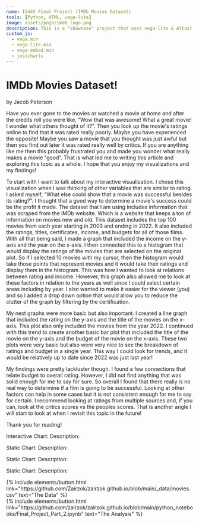 ```yaml
---
name: IS445 Final Project (IMDb Movies Dataset)
tools: [Python, HTML, vega-lite]
image: assets/pngs/imdb_logo.png
description: This is a "showcase" project that uses vega-lite & Altair & Python for interactive viz!
custom_js:
  - vega.min
  - vega-lite.min
  - vega-embed.min
  - justcharts
---
```



# IMDb Movies Dataset!
by Jacob Peterson

Have you ever gone to the movies or watched a movie at home and after the credits roll you were like, “Wow that was awesome! What a great movie! I wonder what others thought of it?”. Then you look up the movie's ratings online to find that it was rated really poorly. Maybe you have experienced the opposite! Maybe you saw a movie that you thought was just awful but then you find out later it was rated really well by critics. If you are anything like me then this probably frustrated you and made you wonder what really makes a movie “good”. That is what led me to writing this article and exploring this topic as a whole. I hope that you enjoy my visualizations and my findings!

To start with I want to talk about my interactive visualization. I chose this visualization when I was thinking of other variables that are similar to rating. I asked myself, “What else could show that a movie was successful besides its rating?”. I thought that a good way to determine a movie's success could be the profit it made. The dataset that I am using includes information that was scraped from the iMDb website. Which is a website that keeps a ton of information on movies new and old. This dataset includes the top 100 movies from each year starting in 2003 and ending in 2022. It also included the ratings, titles, certificates, income, and budgets for all of those films. With all that being said, I made a graph that included the income on the y-axis and the year on the x-axis. I then connected this to a histogram that would display the ratings of the movies that are selected on the original plot. So if I selected 10 movies with my cursor, then the histogram would take those points that represent movies and it would take their ratings and display them in the histogram. This was how I wanted to look at relations between rating and income. However, this graph also allowed me to look at these factors in relation to the years as well since I could select certain areas including by year. I also wanted to make it easier for the viewer (you) and so I added a drop down option that would allow you to reduce the clutter of the graph by filtering by the certification. 

My next graphs were more basic but also important. I created a line graph that included the rating on the y-axis and the title of the movies on the x-axis. This plot also only included the movies from the year 2022. I continued with this trend to create another basic bar plot that included the title of the movie on the y-axis and the budget of the movie on the x-axis. These two plots were very basic but also were very nice to see the breakdown of ratings and budget in a single year. This way I could look for trends, and it would be relatively up to date since 2022 was just last year! 

My findings were pretty lackluster though. I found a few connections that relate budget to overall rating. However, I did not find anything that was solid enough for me to say for sure. So overall I found that there really is no real way to determine if a film is going to be successful. Looking at other factors can help in some cases but it is not consistent enough for me to say for certain. I recommend looking at ratings from multiple sources and, if you can, look at the critics scores vs the peoples scores. That is another angle I will start to look at when I revisit this topic in the future! 

Thank you for reading!



Interactive Chart:
<vegachart schema-url="{{ site.baseurl }}/assets/json/final_pt2_interactive_final.json" style="width: 100%"></vegachart>
Description: 

Static Chart:
<vegachart schema-url="{{ site.baseurl }}/assets/json/final_pt2_Title_Budget_Basic.json" style="width: 100%"></vegachart>
Description: 

Static Chart:
<vegachart schema-url="{{ site.baseurl }}/assets/json/final_pt2_Title_Rating_Basic.json" style="width: 100%"></vegachart>
Description: 

Static Chart:
<vegachart schema-url="{{ site.baseurl }}/assets/json/final_pt2_Title_Rating_Line.json" style="width: 100%"></vegachart>
Description: 


<div class="left">
{% include elements/button.html link="https://github.com/Zairzok/zairzok.github.io/blob/main/_data/movies.csv" text="The Data" %}
</div>

<div class="right">
{% include elements/button.html link="https://github.com/zairzok/zairzok.github.io/blob/main/python_notebooks/Final_Project_Part_2.ipynb" text="The Analysis" %}
</div>

